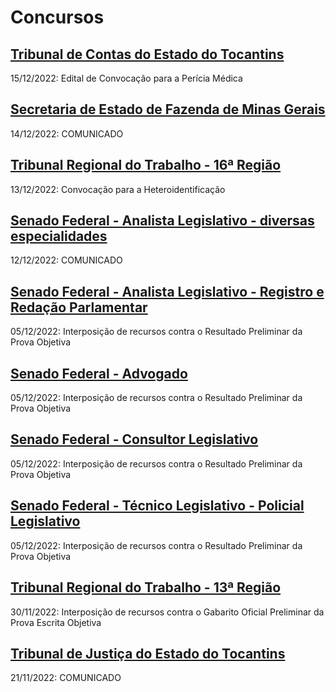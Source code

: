 # Concursos

## [Tribunal de Contas do Estado do Tocantins](./tceto22/)
15/12/2022: Edital de Convocação para a Perícia Médica

## [Secretaria de Estado de Fazenda de Minas Gerais](./sefmg22/)
14/12/2022: COMUNICADO

## [Tribunal Regional do Trabalho - 16ª Região](./trt16/)
13/12/2022: Convocação para a Heteroidentificação

## [Senado Federal - Analista Legislativo - diversas especialidades](./senado22-1/)
12/12/2022: COMUNICADO

## [Senado Federal - Analista Legislativo - Registro e Redação Parlamentar](./senado22-2/)
05/12/2022: Interposição de recursos contra o Resultado Preliminar da Prova Objetiva

## [Senado Federal - Advogado](./senado22-3/)
05/12/2022: Interposição de recursos contra o Resultado Preliminar da Prova Objetiva

## [Senado Federal - Consultor Legislativo](./senado22-4/)
05/12/2022: Interposição de recursos contra o Resultado Preliminar da Prova Objetiva

## [Senado Federal - Técnico Legislativo - Policial Legislativo](./senado22-5/)
05/12/2022: Interposição de recursos contra o Resultado Preliminar da Prova Objetiva

## [Tribunal Regional do Trabalho - 13ª Região](./trt13/)
30/11/2022: Interposição de recursos contra o Gabarito Oficial Preliminar da Prova Escrita Objetiva

## [Tribunal de Justiça do Estado do Tocantins](./tjto22/)
21/11/2022: COMUNICADO
